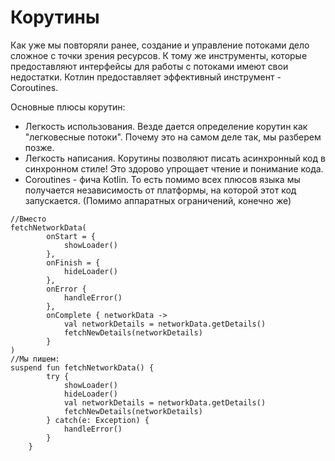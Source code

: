 # Корутины

Как уже мы повторяли ранее, создание и управление потоками дело сложное с точки зрения ресурсов. К тому же инструменты, которые предоставляют интерфейсы для работы с потоками имеют свои недостатки. Котлин предоставляет эффективный инструмент - Coroutines.

Основные плюсы корутин:

* Легкость использования. Везде дается определение корутин как "легковесные потоки". Почему это на самом деле так, мы разберем позже.
* Легкость написания. Корутины позволяют писать асинхронный код в синхронном стиле! Это здорово упрощает чтение и понимание кода.
* Coroutines - фича Kotlin. То есть помимо всех плюсов языка мы получается независимость от платформы, на которой этот код запускается. (Помимо аппаратных ограничений, конечно же)

```
//Вместо 
fetchNetworkData(
        onStart = {
            showLoader()
        },
        onFinish = {
            hideLoader()
        },
        onError {
            handleError()
        },
        onComplete { networkData ->
            val networkDetails = networkData.getDetails()
            fetchNewDetails(networkDetails)
        }
)
//Мы пишем:
suspend fun fetchNetworkData() {
        try {
            showLoader()
            hideLoader()
            val networkDetails = networkData.getDetails()
            fetchNewDetails(networkDetails)
        } catch(e: Exception) {
            handleError()
        }
    }
```
